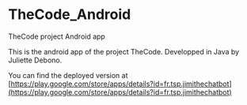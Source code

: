 # TheCode_Android
TheCode project Android app

This is the android app of the project TheCode. Developped in Java by Juliette Debono.

You can find the deployed version at [https://play.google.com/store/apps/details?id=fr.tsp.jimithechatbot](https://play.google.com/store/apps/details?id=fr.tsp.jimithechatbot)
